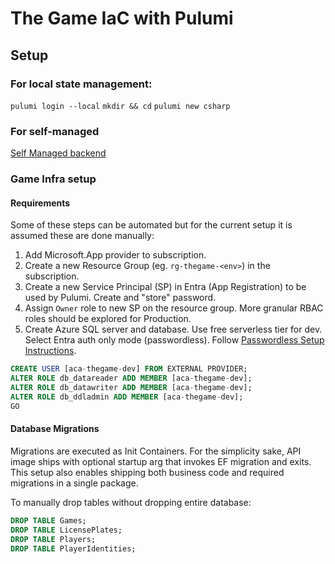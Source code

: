 # The Game IaC with Pulumi

## Setup
### For local state management:
`pulumi login --local`
`mkdir && cd`
`pulumi new csharp`

### For self-managed
[Self Managed backend](https://www.pulumi.com/docs/concepts/state/#using-a-self-managed-backend)

### Game Infra setup
#### Requirements
Some of these steps can be automated but for the current setup it is assumed these are done manually:
1. Add Microsoft.App provider to subscription.
1. Create a new Resource Group (eg. `rg-thegame-<env>`) in the subscription.
1. Create a new Service Principal (SP) in Entra (App Registration) to be used by Pulumi. Create and "store" password.
1. Assign `Owner` role to new SP on the resource group. More granular RBAC roles should be explored for Production.
1. Create Azure SQL server and database. Use free serverless tier for dev. Select Entra auth only mode (passwordless). Follow [Passwordless Setup Instructions](https://learn.microsoft.com/en-us/azure/azure-sql/database/azure-sql-dotnet-quickstart?view=azuresql&tabs=visual-studio%2Cpasswordless%2Cservice-connector%2Cportal).

```sql
CREATE USER [aca-thegame-dev] FROM EXTERNAL PROVIDER;
ALTER ROLE db_datareader ADD MEMBER [aca-thegame-dev];
ALTER ROLE db_datawriter ADD MEMBER [aca-thegame-dev];
ALTER ROLE db_ddladmin ADD MEMBER [aca-thegame-dev];
GO
```

#### Database Migrations
Migrations are executed as Init Containers. For the simplicity sake, API image ships with optional startup arg that
invokes EF migration and exits. This setup also enables shipping both business code and required migrations in a single package.

To manually drop tables without dropping entire database:
```sql
DROP TABLE Games;
DROP TABLE LicensePlates;
DROP TABLE Players;
DROP TABLE PlayerIdentities;
```